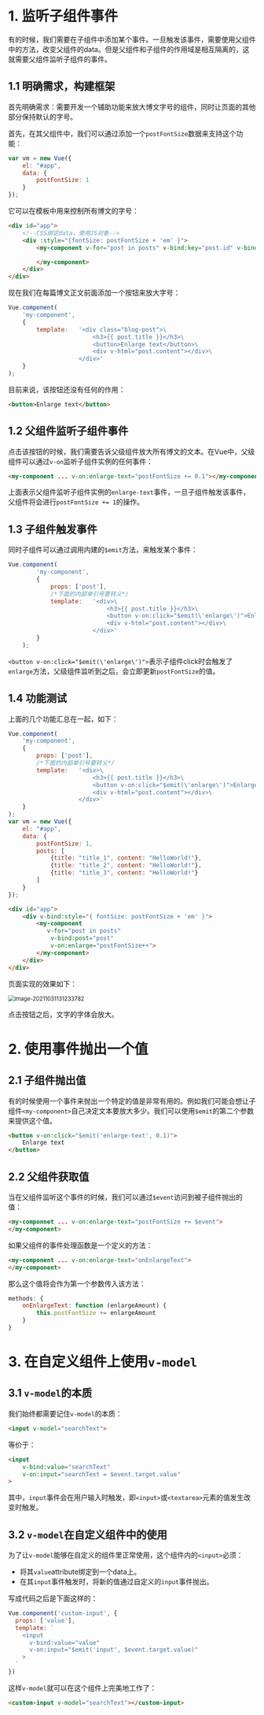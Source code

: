 #  1. 监听子组件事件

有的时候，我们需要在子组件中添加某个事件。一旦触发该事件，需要使用父组件中的方法，改变父组件的data。但是父组件和子组件的作用域是相互隔离的，这就需要父组件监听子组件的事件。

## 1.1 明确需求，构建框架

首先明确需求：需要开发一个辅助功能来放大博文字号的组件，同时让页面的其他部分保持默认的字号。

首先，在其父组件中，我们可以通过添加一个`postFontSize`数据来支持这个功能：

```js
var vm = new Vue({
    el: "#app",
    data: {
        postFontSize: 1
    }
});
```

它可以在模板中用来控制所有博文的字号：

```html
<div id="app">
    <!--CSS绑定data，使用JS对象-->
    <div :style="{fontSize: postFontSize + 'em' }">
        <my-component v-for="post in posts" v-bind:key="post.id" v-bind:post="post">

        </my-component>
    </div>
</div>
```

现在我们在每篇博文正文前面添加一个按钮来放大字号：

```js
Vue.component(
    'my-component',
    {
        template:   '<div class="blog-post">\
                        <h3>{{ post.title }}</h3>\
                        <button>Enlarge text</button>\
                        <div v-html="post.content"></div>\
                    </div>'
    }
);
```

目前来说，该按钮还没有任何的作用：

```html
<button>Enlarge text</button>
```

## 1.2 父组件监听子组件事件

点击该按钮的时候，我们需要告诉父级组件放大所有博文的文本。在Vue中，父级组件可以通过`v-on`监听子组件实例的任何事件：

```html
<my-component ... v-on:enlarge-text="postFontSize += 0.1"></my-component>
```

上面表示父组件监听子组件实例的`enlarge-text`事件，一旦子组件触发该事件，父组件将会进行`postFontSize += 1`的操作。

## 1.3 子组件触发事件

同时子组件可以通过调用内建的`$emit`方法，来触发某个事件：

```js
Vue.component(
        'my-component',
        {
            props: ['post'],
            /*下面的内部单引号要转义*/
            template:   '<div>\
                            <h3>{{ post.title }}</h3>\
                            <button v-on:click="$emit(\'enlarge\')">Enlarge text</button>\
                            <div v-html="post.content"></div>\
                        </div>'
        }
    );
```

`<button v-on:click="$emit(\'enlarge\')">`表示子组件click时会触发了`enlarge`方法，父级组件监听到之后，会立即更新`postFontSize`的值。

## 1.4 功能测试

上面的几个功能汇总在一起，如下：

```js
Vue.component(
    'my-component',
    {
        props: ['post'],
        /*下面的内部单引号要转义*/
        template:   '<div>\
						<h3>{{ post.title }}</h3>\
						<button v-on:click="$emit(\'enlarge\')">Enlarge text</button>\
						<div v-html="post.content"></div>\
					</div>'
    }
);
var vm = new Vue({
    el: "#app",
    data: {
        postFontSize: 1,
        posts: [
            {title: "title_1", content: "HelloWorld!"},
            {title: "title_2", content: "HelloWorld!"},
            {title: "title_3", content: "HelloWorld!"}
        ]
    }
});
```

 ```html
 <div id="app">
     <div v-bind:style="{ fontSize: postFontSize + 'em' }">
         <my-component 
         	v-for="post in posts" 
             v-bind:post="post" 
             v-on:enlarge="postFontSize++">
         </my-component>
     </div>
 </div>
 ```

页面实现的效果如下：

<img src="imgs/image-20211031131233782.png" alt="image-20211031131233782" style="zoom:80%;" />

点击按钮之后，文字的字体会放大。

# 2. 使用事件抛出一个值

## 2.1 子组件抛出值

有的时候使用一个事件来抛出一个特定的值是非常有用的。例如我们可能会想让子组件`<my-component>`自己决定文本要放大多少。我们可以使用`$emit`的第二个参数来提供这个值。

```html
<button v-on:click="$emit('enlarge-text', 0.1)">
    Enlarge text
</button>
```

## 2.2 父组件获取值

当在父组件监听这个事件的时候，我们可以通过`$event`访问到被子组件抛出的值：

```html
<my-componnet ... v-on:enlarge-text="postFontSize += $event">
</my-component>
```

如果父组件的事件处理函数是一个定义的方法：

```html
<my-component ... v-on:enlarge-text="onEnlargeText">
</my-component>
```

那么这个值将会作为第一个参数传入该方法：

```js
methods: {
    onEnlargeText: function (enlargeAmount) {
        this.postFontSize += enlargeAmount
    }
}
```

# 3. 在自定义组件上使用`v-model`

## 3.1 `v-model`的本质

我们始终都需要记住`v-model`的本质：

```html
<input v-model="searchText">
```

等价于：

```html
<input
	v-bind:value="searchText"
	v-on:input="searchText = $event.target.value"
>
```

其中，`input`事件会在用户输入时触发，即`<input>`或`<textarea>`元素的值发生改变时触发。

## 3.2 `v-model`在自定义组件中的使用

为了让`v-model`能够在自定义的组件里正常使用，这个组件内的`<input>`必须：

- 将其`value`attribute绑定到一个data上。
- 在其`input`事件触发时，将新的值通过自定义的`input`事件抛出。

写成代码之后是下面这样的：

```js
Vue.component('custom-input', {
  props: ['value'],
  template: `
    <input
      v-bind:value="value"
      v-on:input="$emit('input', $event.target.value)"
    >
  `
})
```

这样`v-model`就可以在这个组件上完美地工作了：

```html
<custom-input v-model="searchText"></custom-input>
```



